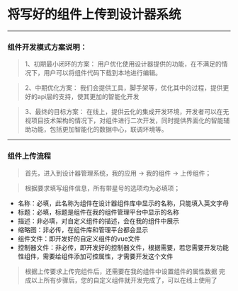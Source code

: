 # 将写好的组件上传到设计器系统
******

### 组件开发模式方案说明：
> 1、初期最小闭环的方案：
用户优化使用设计器提供的功能，在不满足的情况下，用户可以将组件代码下载到本地进行编辑。

> 2、中期优化方案：
我们会提供工具，脚手架等，优化其中的过程，提供更好的api层的支持，使其更加的智能化开发

> 3、最终的目标方案：
在线上，提供云化的集成开发环境，开发者可以在无视项目技术架构的情况下，对组件进行二次开发，同时提供界面化的智能辅助功能，包括更加智能化的数据中心，联调环境等。

******

### 组件上传流程

> 首先，进入到设计器管理系统，我的应用 -> 我的组件 -> 上传组件；

> 根据要求填写组件信息，所有带星号的选项均为必填项；

- 名称：必填，此名称为组件在设计器组件库中显示的名称，只能填入英文字母
- 标题：必填，标题是组件在我的组件管理平台中显示的名称
- 描述：非必填，对自定义组件的描述，会在我的组件中展示
- 缩略图：非必传，在组件库和管理平台都会显示
- 组件文件：即开发好的自定义组件的vue文件
- 控制器文件：非必传，即开发好的控制器文件，根据需要，若您需要开发功能性组件，需要给组件添加可控属性，才需要开发这个文件

> 根据上传要求上传完组件后，还需要在我的组件中设置组件的属性数据
> 完成以上所有步骤后，您的自定义组件就开发完成了，可以在线上使用了
